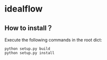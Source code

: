 # idealflow
## How to install？

Execute the following commands in the root dict:

```
python setup.py build
python setup.py install
```


